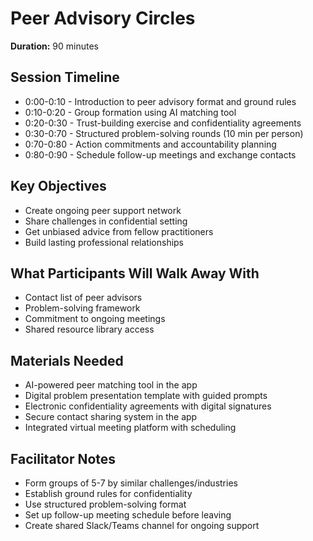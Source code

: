 # Peer Advisory Circles

**Duration:** 90 minutes

## Session Timeline
- 0:00-0:10 - Introduction to peer advisory format and ground rules
- 0:10-0:20 - Group formation using AI matching tool
- 0:20-0:30 - Trust-building exercise and confidentiality agreements
- 0:30-0:70 - Structured problem-solving rounds (10 min per person)
- 0:70-0:80 - Action commitments and accountability planning
- 0:80-0:90 - Schedule follow-up meetings and exchange contacts

## Key Objectives
- Create ongoing peer support network
- Share challenges in confidential setting
- Get unbiased advice from fellow practitioners
- Build lasting professional relationships

## What Participants Will Walk Away With
- Contact list of peer advisors
- Problem-solving framework
- Commitment to ongoing meetings
- Shared resource library access

## Materials Needed
- AI-powered peer matching tool in the app
- Digital problem presentation template with guided prompts
- Electronic confidentiality agreements with digital signatures
- Secure contact sharing system in the app
- Integrated virtual meeting platform with scheduling

## Facilitator Notes
- Form groups of 5-7 by similar challenges/industries
- Establish ground rules for confidentiality
- Use structured problem-solving format
- Set up follow-up meeting schedule before leaving
- Create shared Slack/Teams channel for ongoing support